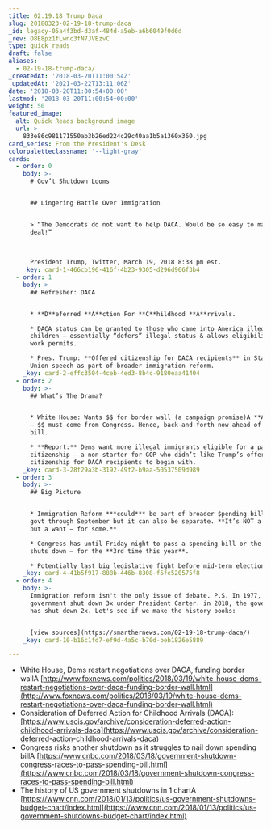 ```yaml
---
title: 02.19.18 Trump Daca
slug: 20180323-02-19-18-trump-daca
_id: legacy-05a4f3bd-d3af-484d-a5eb-a6b6049f0d6d
_rev: O8E8pz1fLwnc3fN7JVEzvC
type: quick_reads
draft: false
aliases:
  - 02-19-18-trump-daca/
_createdAt: '2018-03-20T11:00:54Z'
_updatedAt: '2021-03-22T13:11:06Z'
date: '2018-03-20T11:00:54+00:00'
lastmod: '2018-03-20T11:00:54+00:00'
weight: 50
featured_image:
  alt: Quick Reads background image
  url: >-
    833e86c981171550ab3b26ed224c29c40aa1b5a1360x360.jpg
card_series: From the President's Desk
colorpaletteclassname: '--light-gray'
cards:
  - order: 0
    body: >-
      # Gov’t Shutdown Looms


      ## Lingering Battle Over Immigration


      > “The Democrats do not want to help DACA. Would be so easy to make a
      deal!”  
        
        
        
      President Trump, Twitter, March 19, 2018 8:38 pm est.
    _key: card-1-466cb196-416f-4b23-9305-d296d966f3b4
  - order: 1
    body: >-
      ## Refresher: DACA


      * **D**eferred **A**ction For **C**hildhood **A**rrivals.

      * DACA status can be granted to those who came into America illegally as
      children – essentially “defers” illegal status & allows eligibility for
      work permits.

      * Pres. Trump: **Offered citizenship for DACA recipients** in State of the
      Union speech as part of broader immigration reform.
    _key: card-2-effc3504-4ceb-4ed3-8b4c-9180eaa41404
  - order: 2
    body: >-
      ## What’s The Drama?


      * White House: Wants $$ for border wall (a campaign promise)A **A.S.A.P**
      – $$ must come from Congress. Hence, back-and-forth now ahead of spending
      bill.

      * **Report:** Dems want more illegal immigrants eligible for a pathway to
      citizenship – a non-starter for GOP who didn’t like Trump’s offer of
      citizenship for DACA recipients to begin with.
    _key: card-3-28f29a3b-3192-49f2-b9aa-50537509d989
  - order: 3
    body: >-
      ## Big Picture


      * Immigration Reform ***could*** be part of broader $pending bill to fund
      govt through September but it can also be separate. **It’s NOT a need –
      but a want – for some.**

      * Congress has until Friday night to pass a spending bill or the gov’t
      shuts down – for the **3rd time this year**.

      * Potentially last big legislative fight before mid-term elections in Nov.
    _key: card-4-41b5f917-888b-446b-8308-f5fe520575f8
  - order: 4
    body: >-
      Immigration reform isn't the only issue of debate. P.S. In 1977, the
      government shut down 3x under President Carter. in 2018, the government
      has shut down 2x. Let's see if we make the history books:


      [view sources](https://smarthernews.com/02-19-18-trump-daca/)
    _key: card-10-b16c1fd7-ef9d-4a5c-b70d-beb1826e5889

---
```

* White House, Dems restart negotiations over DACA, funding border wallA [http://www.foxnews.com/politics/2018/03/19/white-house-dems-restart-negotiations-over-daca-funding-border-wall.html](http://www.foxnews.com/politics/2018/03/19/white-house-dems-restart-negotiations-over-daca-funding-border-wall.html)
* Consideration of Deferred Action for Childhood Arrivals (DACA): [https://www.uscis.gov/archive/consideration-deferred-action-childhood-arrivals-daca](https://www.uscis.gov/archive/consideration-deferred-action-childhood-arrivals-daca)
* Congress risks another shutdown as it struggles to nail down spending billA [https://www.cnbc.com/2018/03/18/government-shutdown-congress-races-to-pass-spending-bill.html](https://www.cnbc.com/2018/03/18/government-shutdown-congress-races-to-pass-spending-bill.html)
* The history of US government shutdowns in 1 chartA [https://www.cnn.com/2018/01/13/politics/us-government-shutdowns-budget-chart/index.html](https://www.cnn.com/2018/01/13/politics/us-government-shutdowns-budget-chart/index.html)